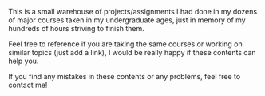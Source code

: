 This is a small warehouse of projects/assignments I had done in my dozens of major courses taken in my undergraduate ages, just in memory of my hundreds of hours striving to finish them.

Feel free to reference if you are taking the same courses or working on similar topics (just add a link), I would be really happy if these contents can help you.

If you find any mistakes in these contents or any problems, feel free to contact me!